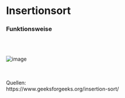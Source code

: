 # Insertionsort
### Funktionsweise


<br>
<br>

![image](https://user-images.githubusercontent.com/83044113/151985003-15de7671-3d58-453e-be47-9703563fd799.png)


















<br>
<br>
Quellen:
<br>
https://www.geeksforgeeks.org/insertion-sort/
<br>
